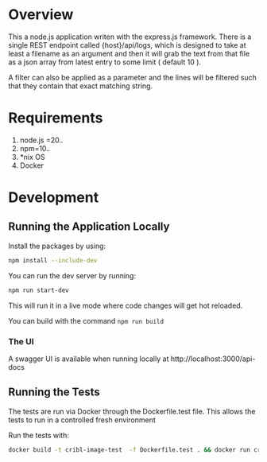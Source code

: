 
# Overview

This a node.js application writen with the express.js framework. There is a single REST endpoint called {host}/api/logs, which is designed to take at least a filename as an argument and then it will grab the text from that file as a json array from latest entry to some limit ( default 10 ).

A filter can also be applied as a parameter and the lines will be filtered such that they contain that exact matching string.

#  Requirements

1. node.js =20.*.*
2. npm=10.*.*
2. *nix OS
4. Docker


# Development 
## Running the Application Locally 

Install the packages by using:
```bash
npm install --include-dev
```

You can run the dev server by running:

```bash
npm run start-dev
```

This will run it in a live mode where code changes will get hot reloaded. 

You can build with the command `npm run build`


### The UI
A swagger UI is available when running locally at http://localhost:3000/api-docs


## Running the Tests 

The tests are run via Docker through the Dockerfile.test file. This allows the tests to run in a controlled fresh environment

Run the tests with:

```sh
docker build -t cribl-image-test  -f Dockerfile.test . && docker run cribl-image-test:latest npm test
```

